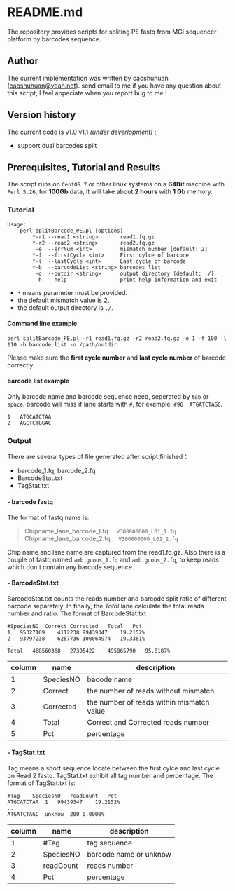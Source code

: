 # README.md
The repository provides scripts for spliting PE fastq from MGI sequencer platform by barcodes sequence. 
## Author
The current implementation was written by caoshuhuan (caoshuhuan@yeah.net).
send email to me if you have any question about this script, I feel appeciate when you report bug to me !
## Version history
The current code is v1.0
v1.1 *(under deverlopment)* :
 - support dual barcodes split
## Prerequisites, Tutorial and Results
The script runs on `CentOS 7` or other linux systems on a **64Bit** machine with `Perl 5.26`, for **100Gb** data, It will take about **2 hours** with **1 Gb** memory.
 
###  Tutorial
```
Usage:
	perl splitBarcode_PE.pl [options]
		*-r1 --read1 <string>		read1.fq.gz
		*-r2 --read2 <string>		read2.fq.gz
		 -e  --errNum <int>			mismatch number [default: 2]
		*-f  --firstCycle <int>		First cylce of barcode
		*-l  --lastCycle <int>		Last cycle of barcode
		*-b  --barcodeList <string>	barcodes list
		 -o  --outdir <string>		output directory [default: ./]
		 -h  --help					print help information and exit
```
- `*` means parameter must be provided.
- the default mismatch value is 2.
- the default output directory is `./`.
#### Command line example 
```
perl splitBarcode_PE.pl -r1 read1.fq.gz -r2 read2.fq.gz -e 1 -f 100 -l 110 -b barcode.list -o /path/outdir
```
Please make sure the **first cycle number** and **last cycle number** of barcode correctly.
#### barcode list example
Only barcode name and  barcode sequence need, seperated by `tab` or `space`.  barcode will miss if lane starts with `#`, for example: `#96	ATGATCTAGC`.
```
1	ATGCATCTAA
2	AGCTCTGGAC
```
### Output 
There are several types of file generated after script finished：
- barcode_1.fq, barcode_2.fq
- BarcodeStat.txt
- TagStat.txt

#### - barcode fastq
The format of fastq name is:
> Chipname_lane_barcode_1.fq : ` V300000000_L01_1.fq`
> Chipname_lane_barcode_2.fq : ` V300000000_L01_2.fq`

Chip name and lane name are captured from the read1.fq.gz.
Also there is a couple of fastq named `ambiguous_1.fq` and `ambiguous_2.fq`, to keep reads which don't contain any barcode sequence.
#### - BarcodeStat.txt
BarcodeStat.txt counts the reads number and barcode split ratio of different barcode separately. In finally, the *Total* lane calculate the total reads number and ratio.
The format of BarcodeStat.txt
``` 
#SpeciesNO	Correct	Corrected	Total	Pct
1	95327109	4112238	99439347	19.2152%
2	93797238	6267736	100064974	19.3361%
...
Total	468560368	27305422	495865790	95.8187%
```
|column|name|description|
|--| -------- | --------|
|1|SpeciesNO |bacode name |
|2|Correct       |the number of reads without mismatch | 
|3|Corrected |the number of reads within mismatch value|
|4|Total |Correct and Corrected reads number |
|5|Pct|percentage|
#### - TagStat.txt
Tag means a short sequence locate between the first cylce and last cycle on Read 2 fastq. TagStat.txt exhibit all tag number and percentage.
The format of TagStat.txt is:
```
#Tag	SpeciesNO	readCount	Pct
ATGCATCTAA	1	99439347	19.2152%
...
ATGATCTAGC	unknow	200	0.0000%
```
|column|name|description|
|--| -------- | --------|
|1|#Tag|tag sequence|
|2|SpeciesNO|barcode name or unknow|
|3|readCount|reads number|
|4|Pct| percentage|